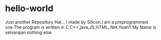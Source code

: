 # hello-world
Just another Repository
Hai...
  I made by Silicon.I am a preprogrammed one.The program is written in C,C++,java,JS,HTML,.Net.Yeah!! My Name is selvarajan
nothing else
